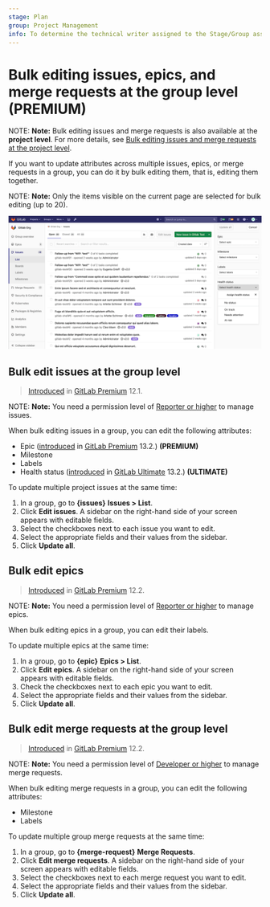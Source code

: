 ```yaml
---
stage: Plan
group: Project Management
info: To determine the technical writer assigned to the Stage/Group associated with this page, see https://about.gitlab.com/handbook/engineering/ux/technical-writing/#designated-technical-writers
---
```


# Bulk editing issues, epics, and merge requests at the group level **(PREMIUM)**

NOTE: **Note:**
Bulk editing issues and merge requests is also available at the **project level**.
For more details, see [Bulk editing issues and merge requests at the project level](../../project/bulk_editing.md).

If you want to update attributes across multiple issues, epics, or merge requests in a group, you
can do it by bulk editing them, that is, editing them together.

NOTE: **Note:**
Only the items visible on the current page are selected for bulk editing (up to 20).

![Bulk editing](img/bulk-editing_v13_2.png)

## Bulk edit issues at the group level

> [Introduced](https://gitlab.com/gitlab-org/gitlab/-/issues/7249) in [GitLab Premium](https://about.gitlab.com/pricing/) 12.1.

NOTE: **Note:**
You need a permission level of [Reporter or higher](../../permissions.md) to manage issues.

When bulk editing issues in a group, you can edit the following attributes:

- Epic ([introduced](https://gitlab.com/gitlab-org/gitlab/-/issues/210470) in
   [GitLab Premium](https://about.gitlab.com/pricing/) 13.2.) **(PREMIUM)**
- Milestone
- Labels
- Health status ([introduced](https://gitlab.com/gitlab-org/gitlab/-/issues/218395) in
   [GitLab Ultimate](https://about.gitlab.com/pricing/) 13.2.) **(ULTIMATE)**

To update multiple project issues at the same time:

1. In a group, go to **{issues}** **Issues > List**.
1. Click **Edit issues**. A sidebar on the right-hand side of your screen appears with editable fields.
1. Select the checkboxes next to each issue you want to edit.
1. Select the appropriate fields and their values from the sidebar.
1. Click **Update all**.

## Bulk edit epics

> [Introduced](https://gitlab.com/gitlab-org/gitlab/-/issues/7250) in [GitLab Premium](https://about.gitlab.com/pricing/) 12.2.

NOTE: **Note:**
You need a permission level of [Reporter or higher](../../permissions.md) to manage epics.

When bulk editing epics in a group, you can edit their labels.

To update multiple epics at the same time:

1. In a group, go to **{epic}** **Epics > List**.
1. Click **Edit epics**. A sidebar on the right-hand side of your screen appears with editable fields.
1. Check the checkboxes next to each epic you want to edit.
1. Select the appropriate fields and their values from the sidebar.
1. Click **Update all**.

## Bulk edit merge requests at the group level

> [Introduced](https://gitlab.com/gitlab-org/gitlab/-/issues/12719) in [GitLab Premium](https://about.gitlab.com/pricing/) 12.2.

NOTE: **Note:**
You need a permission level of [Developer or higher](../../permissions.md) to manage merge requests.

When bulk editing merge requests in a group, you can edit the following attributes:

- Milestone
- Labels

To update multiple group merge requests at the same time:

1. In a group, go to **{merge-request}** **Merge Requests**.
1. Click **Edit merge requests**. A sidebar on the right-hand side of your screen appears with
   editable fields.
1. Select the checkboxes next to each merge request you want to edit.
1. Select the appropriate fields and their values from the sidebar.
1. Click **Update all**.
